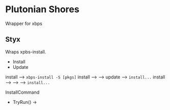 # Plutonian Shores
Wrapper for xbps

## Styx

Wraps xpbs-install.
- Install
- Update 

install --> `xbps-install -S [pkgs]`
install --> <needs system update> --> update --> `install...`
install --> <needs system update> --> <needs xbps update> --> `install...`

InstallCommand
- TryRun() -> 
